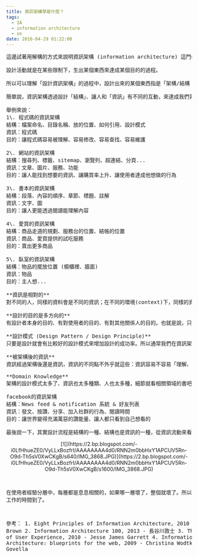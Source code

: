 ```yaml
---
title: 資訊架構學是什麼？
tags:
  - IA
  - information architecture
  - ux
date: 2016-04-29 01:22:00
---
```


<pre>
這邊試著用解構的方式來說明資訊架構 (information architecture) 這門學問。

設計活動就是在某些限制下，生出某個東西來達成某個目的的過程。

所以可以理解「設計資訊架構」的過程中，設計出來的某個東西指是「架構/結構 (architecture / structure)」、而且這個架構的改變對象是「資訊」(information)，接著透過新產生的「資訊互動」達成我們的目的。

簡單說，資訊架構透過設計「結構」、讓人和「資訊」有不同的互動，來達成我們背後期望的目的。

舉例來說：
1\. 程式碼的資訊架構
結構：檔案命名、目錄名稱、放的位置、如何引用、設計模式
資訊：程式碼
目的：讓程式碼容易被理解、容易修改、容易查找、容易維護

2\. 網站的資訊架構
結構：搜尋列、標籤、sitemap、瀏覽列、超連結、分頁...
資訊：文章、圖片、服務、功能
目的：讓人能找到想要的資訊、讓購買率上升、讓使用者達成他想做的行為

3\. 書本的資訊架構
結構：段落、內容的順序、章節、標題、註解
資訊：文字、圖
目的：讓人更能透過閱讀能理解內容

4\. 愛買的資訊架構
結構：商品走道的規劃、服務台的位置、結帳的位置
資訊：商品、愛買提供的試吃服務
目的：賣出更多商品

5\. 臥室的資訊架構
結構：物品的擺放位置 (櫥櫃裡、牆面)
資訊：物品
目的：主人想...

**資訊是相對的**
對不同的人，同樣的資料會是不同的資訊；在不同的環境(context)下，同樣的資料會是不同的資訊。資訊不光只有資料、在電腦科學裡，功能/函數也是資訊的一種。

**設計的目的是多方向的**
有設計者本身的目的、有對使用者的目的、有對其他關係人的目的。也就是說，只要是跟人相關的活動都要理解這些人想要的是什麼、目標是什麼。和使用者中心設計 (User-Centric Design) 一樣。

**設計模式 (Design Pattern / Design Principle)**
只要是設計就會有比較好的設計模式來增加設計的成功率。所以通常我們在資訊架構中所學的就是這些「架構的設計模式」，對不同的資訊、不同的目的、不同的人都會有不同的「架構的設計模式」。評估一個「架構的設計模式」的方式就是觀察資訊擺在這個架構下，資訊到底會有什麼不同，能達到什麼不同互動。

**被架構後的資訊**
資訊經過架構後還是資訊，資訊的不同點不外乎就這些：資訊容易不容易「理解、瀏覽、找到、關聯、傳遞、同步、容錯、不失真、記住、更新、處理、新增、刪除...」 根據不同的設計目的，設計不同結構，讓原來的資訊的這些面向變得不同，以達成我們的目的，這就是資訊架構學的使用方法。

**Domain Knowledge**
架構的設計模式太多了、資訊也太多種類、人也太多種，細節就看相關領域的書吧~ 只是時時記得，有「變動世界的架構」的選項，變動後一切就會變得不一樣。就像 google / facebook，完全改變了人們和資訊的互動方式、產生方式。

facebook的資訊架構
結構：News feed & notification 系統 & 好友列表
資訊：發文、按讚、分享、加入社群的行為、閱讀時間
目的：讓世界變得充滿萬惡的讚能量、讓人都只看到自己想看的

最後說一下，其實設計流程是結構的一種、結構也是資訊的一種，從資訊流動來看世界是不是越來越有趣了呢？下圖是資訊架構和其他領域的關係。
</pre><div class="separator" style="clear: both; text-align: center;">[![](https://2.bp.blogspot.com/-i0LfHhueZE0/VyLLxBozfrI/AAAAAAAA4d0/RNN2m0bbHxY1APCUV5Rn-O9d-Th5sV0XwCKgB/s640/IMG_3868.JPG)](https://2.bp.blogspot.com/-i0LfHhueZE0/VyLLxBozfrI/AAAAAAAA4d0/RNN2m0bbHxY1APCUV5Rn-O9d-Th5sV0XwCKgB/s1600/IMG_3868.JPG)</div><pre>
在使用者經驗分層中，每層都是息息相關的，如果哪一層壞了，整個就壞了。所以從上圖我們可以知道：要做好資訊架構，我們必須做好設計研究、對內容有了解、對功能有能力去實作；要展現好的資訊架構，我們必須做好互動、介面、資訊、視覺設計，不然光只有好的架構，使用者經驗不會好。所以... 工作的時間到了。

參考：
1\. Eight Principles of Information Architecture, 2010 - Dan Brown
2\. Information Architecture 100, 2013 - 長谷川敦士
3\. The Elements of User Experience, 2010 - Jesse James Garrett
4\. Information Architecture: blueprints for the web, 2009 - Christina Wodtke and Austin Govella
</pre>